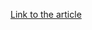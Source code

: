 [Link to the article](https://www.symantec.com/blogs/threat-intelligence/african-financial-attacks)
